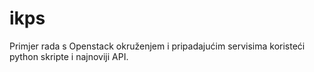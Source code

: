 # ikps
Primjer rada s Openstack okruženjem i pripadajućim servisima koristeći python skripte i najnoviji API.
